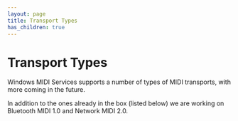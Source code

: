 ```yaml
---
layout: page
title: Transport Types
has_children: true
---
```


# Transport Types

Windows MIDI Services supports a number of types of MIDI transports, with more coming in the future.

In addition to the ones already in the box (listed below) we are working on Bluetooth MIDI 1.0 and Network MIDI 2.0.
